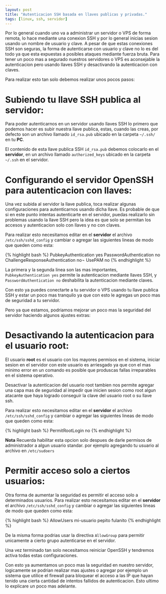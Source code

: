 ```yaml
---
layout: post
title: "Autenticacion SSH basada en llaves publicas y privadas."
tags: [linux, ssh, servidor]
---
```


Por lo general cuando uno va a administrar un servidor o VPS de forma remota,
lo hace mediante una conexion SSH y por lo general inicias sesion usando un nombre
de usuario y clave. A pesar de que estas conexiones SSH son seguras, la forma de
autenticarse con usuario y clave no lo es del todo ya que esta expuestas a posibles
ataques mediante fuerza bruta. Para tener un poco mas a segurado nuestros servidores 
o VPS es aconsejable la autenticacion pero usando llaves SSH y desactivando la
autenticacion con claves.

<!-- more -->

Para realizar esto tan solo debemos realizar unos pocos pasos:

# Subiendo tu llave SSH publica al servidor:

Para poder autenticarnos en un servidor usando llaves SSH lo primero que podemos
hacer es subir nuestra llave publica, estas, cuando las creas, por defecto son 
un archivo llamado `id_rsa.pub` ubicado en la carpeta `~/.ssh/` en tu **PC**.

El contenido de esta llave publica SSH `id_rsa.pub` debemos colocarlo en el
**servidor**, en un archivo llamado `authorized_keys` ubicado en la carpeta `~/.ssh`
en el servidor.

# Configurando el servidor OpenSSH para autenticacion con llaves:

Una vez subida al servidor la llave publica, toca realizar algunas configuraciones
para autenticarnos usando dicha llave. Es probable de que si en este punto intentas
autenticarte en el servidor, puedas realizarlo sin problemas usando la llave SSH
pero la idea es que solo se permitan los accesos y autenticacion solo con llaves 
y no con claves.

Para realizar esto necesitamos editar en el **servidor** el archivo 
`/etc/ssh/sshd_config` y cambiar o agregar las siguientes lineas de modo que 
queden como esta:


{% highlight bash %}
PubkeyAuthentication yes
PasswordAuthentication no
ChallengeResponseAuthentication no¬
UsePAM no
{% endhighlight %}


La primera y la segunda linea son las mas importantes, `PubkeyAuthentication yes`
permite la autenticacion mediante llaves SSH, y `PasswordAuthentication no` 
deshabilita la autenticacion mediante claves.

Con esto ya puedes conectarte a tu servidor o VPS usando tu llave publica SSH
y estar un poco mas tranquilo ya que con esto le agregas un poco mas de seguridad
a tu servidor. 

Pero ya que estamos, podriamos mejorar un poco mas la seguridad del servidor
haciendo algunos ajustes extras:

# Desactivando la autenticacion para el usuario root:

El usuario **root** es el usuario con los mayores permisos en el sistema, iniciar
sesion en el servidor con este usuario es arriesgado ya que con el mas minimo error
en un comando es posible que produscas fallas irreparables en el sistema operativo.

Desactivar la autenticacion del usuario root tambien nos permite agregar una capa
mas de seguridad al impedir que inicien sesion como root algun atacante que haya
logrado conseguir la clave del usuario root o su llave ssh.

Para realizar esto necesitamos editar en el **servidor** el archivo 
`/etc/ssh/sshd_config` y cambiar o agregar las siguientes lineas de modo que 
queden como esta:

{% highlight bash %}
PermitRootLogin no
{% endhighlight %}

**Nota** Recuerda habilitar esta opcion solo despues de darle permisos de
administrador a algun usuario standar. por ejemplo agregando tu usuario al archivo
en `/etc/sudoers`

# Permitir acceso solo a ciertos usuarios:

Otra forma de aumentar la seguridad es permitir el acceso solo a determinados 
usuarios. Para realizar esto necesitamos editar en el **servidor** el archivo 
`/etc/ssh/sshd_config` y cambiar o agregar las siguientes lineas de modo que 
queden como esta:

{% highlight bash %}
AllowUsers mi-usuario pepito fulanito
{% endhighlight %}

De la misma forma podrias usar la directiva `AllowGroup` para permitir unicamente
a cierto grupo autenticarse en el servidor.

Una vez terminado tan solo necesitamos reiniciar OpenSSH y tendremos activa todas
estas configuraciones.

Con esto ya aumentamos un poco mas la seguridad en nuestro servidor, logicamente
se podrian realizar mas ajustes o agregar por ejemplo un sistema que utilice el 
firewall para bloquear el acceso a las IP que hayan tenido una cierta cantidad
de intentos fallidos de autenticacion. Esto ultimo lo explicare un poco mas adelante.

